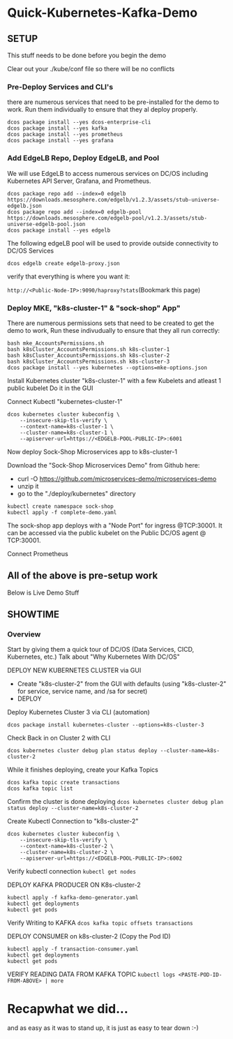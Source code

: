 # Quick-Kubernetes-Kafka-Demo

## SETUP
This stuff needs to be done before you begin the demo

Clear out your ./kube/conf file so there will be no conflicts

### Pre-Deploy Services and CLI's
there are numerous services that need to be pre-installed for the demo to work.  Run them individually to ensure that they al deploy properly.
```
dcos package install --yes dcos-enterprise-cli
dcos package install --yes kafka
dcos package install --yes prometheus
dcos package install --yes grafana
```

### Add EdgeLB Repo, Deploy EdgeLB, and Pool
We will use EdgeLB to access numerous services on DC/OS including Kubernetes API Server, Grafana, and Prometheus.
```
dcos package repo add --index=0 edgelb https://downloads.mesosphere.com/edgelb/v1.2.3/assets/stub-universe-edgelb.json
dcos package repo add --index=0 edgelb-pool https://downloads.mesosphere.com/edgelb-pool/v1.2.3/assets/stub-universe-edgelb-pool.json
dcos package install --yes edgelb
```

The following edgeLB pool will be used to provide outside connectivity to DC/OS Services     

`dcos edgelb create edgelb-proxy.json`

verify that everything is where you want it:
 
`http://<Public-Node-IP>:9090/haproxy?stats`(Bookmark this page)


### Deploy MKE, "k8s-cluster-1" & "sock-shop" App"

There are numerous permissions sets that need to be created to get the demo to work,  Run these indivudually to ensure that they all run correctly:

```
bash mke_AccountsPermissions.sh
bash k8sCluster_AccountsPermissions.sh k8s-cluster-1  
bash k8sCluster_AccountsPermissions.sh k8s-cluster-2   
bash k8sCluster_AccountsPermissions.sh k8s-cluster-3  
dcos package install --yes kubernetes --options=mke-options.json
```

Install Kubernetes cluster "k8s-cluster-1" with a few Kubelets and atleast 1 public kubelet
    Do it in the GUI

Connect Kubectl "kubernetes-cluster-1"
```
dcos kubernetes cluster kubeconfig \
    --insecure-skip-tls-verify \
    --context-name=k8s-cluster-1 \
    --cluster-name=k8s-cluster-1 \
    --apiserver-url=https://<EDGELB-POOL-PUBLIC-IP>:6001
```
Now deploy Sock-Shop Microservices app to k8s-cluster-1 

Download the "Sock-Shop Microservices Demo" from Github here:
* curl -O https://github.com/microservices-demo/microservices-demo
* unzip it
* go to the "./deploy/kubernetes" directory

```
kubectl create namespace sock-shop
kubectl apply -f complete-demo.yaml
```

The sock-shop app deploys with a "Node Port" for ingress @TCP:30001.  It can be accessed via the public kubelet on the Public DC/OS agent @ TCP:30001.
  
Connect Prometheus 






All of the above is pre-setup work
-------------------------------------------------
Below is Live Demo Stuff





## SHOWTIME

### Overview
Start by giving them a quick tour of DC/OS (Data Services, CICD, Kubernetes, etc.)
Talk about "Why Kubernetes With DC/OS"

DEPLOY NEW KUBERNETES CLUSTER via GUI
* Create "k8s-cluster-2" from the GUI with defaults (using "k8s-cluster-2" for service, service name, and /sa for secret)
* DEPLOY

Deploy Kubernetes Cluster 3 via CLI (automation)

`dcos package install kubernetes-cluster --options=k8s-cluster-3`

Check Back in on Cluster 2 with CLI

`dcos kubernetes cluster debug plan status deploy --cluster-name=k8s-cluster-2`

While it finishes deploying, create your Kafka Topics
```
dcos kafka topic create transactions
dcos kafka topic list
```

Confirm the cluster is done deploying
`dcos kubernetes cluster debug plan status deploy --cluster-name=k8s-cluster-2`

Create Kubectl Connection to "k8s-cluster-2"
```
dcos kubernetes cluster kubeconfig \
    --insecure-skip-tls-verify \
    --context-name=k8s-cluster-2 \
    --cluster-name=k8s-cluster-2 \
    --apiserver-url=https://<EDGELB-POOL-PUBLIC-IP>:6002
```

Verify kubectl connection 
`kubectl get nodes`

DEPLOY KAFKA PRODUCER ON K8s-cluster-2
```
kubectl apply -f kafka-demo-generator.yaml
kubectl get deployments
kubectl get pods
```
Verify Writing to KAFKA
`dcos kafka topic offsets transactions`

DEPLOY CONSUMER on k8s-cluster-2 (Copy the Pod ID)
```
kubectl apply -f transaction-consumer.yaml
kubectl get deployments
kubectl get pods
```

VERIFY READING DATA FROM KAFKA TOPIC
`kubectl logs <PASTE-POD-ID-FROM-ABOVE> | more`


# Recapwhat we did...
and as easy as it was to stand up, it is just as easy to tear down :-)
